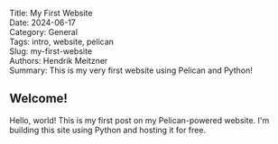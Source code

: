Title: My First Website  
Date: 2024-06-17  
Category: General  
Tags: intro, website, pelican  
Slug: my-first-website  
Authors: Hendrik Meitzner  
Summary: This is my very first website using Pelican and Python!

## Welcome!  

Hello, world! This is my first post on my Pelican-powered website. I'm 
building this site using Python and hosting it for free.  

